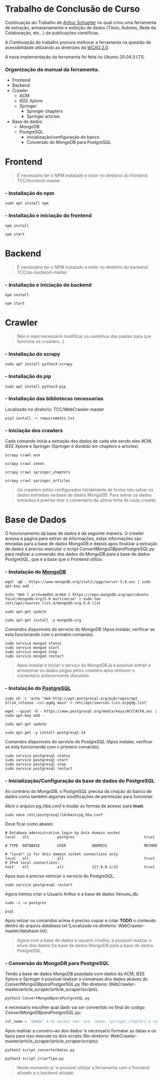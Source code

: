 # Trabalho de Conclusão de Curso
Continuação do Trabalho de [Arthur Schuelter](https://github.com/hschuelter) no qual criou uma ferramenta de extração, armazenamento e exibição de dados (Titulo, Autores, Rede de Colaboração, etc...) de publicações cientificas. 

A Continuação do trabalho procura melhorar a ferramenta na questão de acessibilidade utilizando as diretrizes da [WCAG 2.0](https://www.w3.org/TR/WCAG20/).

A nova implementação da ferramenta foi feita no Ubuntu 20.04.3 LTS. 

### Organização do manual da ferramenta.
- Frontend
- Backend
- Crawler 
    - ACM
    - IEEE Xplore
    - Springer
        - Springer chapters
        - Springer articles
- Base de dados
    - MongoDB
    - PostgreSQL
        - inicialização/configuração do banco
        - Conversão do MongoDB para PostgreSQL

# Frontend
> É necessário ter o NPM instalado e estar no diretório do frontend: TCC/frontend-master

### - Installação do npm
```
sudo apt install npm
```

### - Installação e iniciação do frontend
```
npm install

npm start
```


# Backend
> É necessário ter o NPM instalado e estar no diretório do backend:
TCC/as-backend-master

### - Installação e iniciação do backend
```
npm install

npm start
```


# Crawler
> Não é mais necessário modificar os caminhos das pastas para que funcione os crawlers. :)

### - Installação do scrapy
```
sudo apt install python3-scrapy
```

### - Installação do pip
```
sudo apt install python3-pip
```

### - Installação das bibliotecas necessarias <br>
Localizado no diretorio: TCC/WebCrawler-master
```
pip3 install -r requirements.txt
```

### - Iniciação dos crawlers
Cada comando inicia a extração dos dados de cada site sendo eles ACM, IEEE Xplore e Springer (Springer é dividido em chapters e articles)
```
scrapy crawl acm

scrapy crawl ieeex

scrapy crawl springer_chapters

scrapy crawl springer_articles
```
>Os crawlers estão configurados inicialmente de forma não salvar os dados extraídos na base de dados MongoDB. Para salvar os dados extraídos é preciso tirar o comentário da ultima linha de cada crawler.

# Base de Dados
O funcionamento da base de dados é da seguinte maneira. O crawler acessa a pagina para extrair as informações, estas informações são enviadas para a base de dados MongoDB e depois apos finalizar a extração de dados é preciso executar o script *ConvertMongoDBparaPostgreSQL.py* para realizar a conversão dos dados do MongoDB para a base de dados PostgreSQL, que é a base que o Frontend utiliza.

### - Instalação do [MongoDB](https://www.mongodb.com/docs/manual/tutorial/install-mongodb-on-ubuntu/)
```
wget -qO - https://www.mongodb.org/static/pgp/server-5.0.asc | sudo apt-key add -

echo "deb [ arch=amd64,arm64 ] https://repo.mongodb.org/apt/ubuntu focal/mongodb-org/5.0 multiverse" | sudo tee /etc/apt/sources.list.d/mongodb-org-5.0.list

sudo apt-get update

sudo apt-get install -y mongodb-org
```
Comandos disponiveis do servicio do MongoDB (Apos instalar, verificar se esta funcionando com o primeiro comando).
```
sudo service mongod status
sudo service mongod start
sudo service mongod stop 
sudo service mongod restart
```
> Apos instalar e iniciar o serviço do MongoDB já é possível extrair e armazenar os dados pegos pelos crawlers apos remover o comentário anteriormente discutido.

### - Instalação do [PostgreSQL](https://www.postgresql.org/download/linux/ubuntu/) 
```
sudo sh -c 'echo "deb http://apt.postgresql.org/pub/repos/apt $(lsb_release -cs)-pgdg main" > /etc/apt/sources.list.d/pgdg.list'

wget --quiet -O - https://www.postgresql.org/media/keys/ACCC4CF8.asc | sudo apt-key add -

sudo apt-get update

sudo apt-get -y install postgresql-14
```
Comandos disponiveis do servicio do PostgreSQL (Apos instalar, verificar se esta funcionando com o primeiro comando).
```
sudo service postgresql status 
sudo service postgresql start
sudo service postgresql stop 
sudo service postgresql restart
```
### - Inicialização/Configuração da base de dados do PostgreSQL
Ao contrário do MongoDB, o PostgreSQL precisa da criação do banco de dados como também algumas modificações de permissão para funcionar.

Abrir o arquivo *pg_hba.conf* e mudar as formas de acesso para **trust**.
```
sudo nano /etc/postgresql/14/main/pg_hba.conf
```
Deve ficar como abaixo:
```
# Database administrative login by Unix domain socket
local   all             postgres                                trust

# TYPE  DATABASE        USER            ADDRESS                 METHOD

# "local" is for Unix domain socket connections only
local   all             all                                     trust
# IPv4 local connections:
host    all             all             127.0.0.1/32            trust
```
Apos isso é preciso reiniciar o servicio do PostgreSQL.
```
sudo service postgresql restart 
```
Agora iremos criar o Usuario Arthur e a base de dados Venues_db.
```
sudo -i -u postgres

psql
```
Apos relizar os comandos acima é preciso copiar e colar **TODO** o conteudo dentro do arquivo *database.txt* (Localizado no diretorio: WebCrawler-master/database.txt).

> Agora com a base de dados e usuario criados, é possivel realizar o envio dos dados Da base de dados MongoDB para a base de dados PostgreSQL.

### - Conversão do MongoDB para PostgreSQL
Tendo a base de dados MongoDB populado com dados da ACM, IEEE Xplore e Springer é possivel realizar a conversao dos dados atraves do *ConvertMongoDBparaPostgreSQL.py* (No diretorio: WebCrawler-master/article_scraper/article_scraper/scripts).
```
python3 ConvertMongoDBparaPostgreSQL.py
```
é necessario escolher qual dado vai ser convertido no final do codigo *ConvertMongoDBparaPostgreSQL.py*: 

```python
col_name = 'ieeex' # As opcoes sao: acm, ieeex, springer_chapters e springer_articles.
```
Apos realisar a convers~ao dos dados 'e necessario formatar as datas e os tipos para isso execute os dois scripts (No diretorio: WebCrawler-master/article_scraper/article_scraper/scripts): 
```
python3 script_converterDatas.py

python3 script_criarTipo.py
```

> Neste momento ja 'e possivel utilizar a ferramenta com o frontend ativado e o backend ativado.













